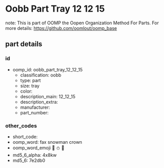 # Oobb Part Tray 12 12 15  

note: This is part of OOMP the Oopen Organization Method For Parts. For more details: https://github.com/oomlout/oomp_base

##  part details





### id
* oomp_id: oobb_part_tray_12_12_15
  * classification: oobb
  * type: part
  * size: tray
  * color: 
  * description_main: 12_12_15
  * description_extra: 
  * manufacturer: 
  * part_number: 

### other_codes
* short_code: 
* oomp_word: fax snowman crown
* oomp_word_emoji :fax: :snowman: :crown:
* md5_6_alpha: 4x8kw
* md5_6: 7e2db0